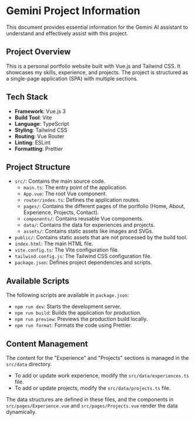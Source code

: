 # Gemini Project Information

This document provides essential information for the Gemini AI assistant to understand and effectively assist with this project.

## Project Overview

This is a personal portfolio website built with Vue.js and Tailwind CSS. It showcases my skills, experience, and projects. The project is structured as a single-page application (SPA) with multiple sections.

## Tech Stack

- **Framework**: Vue.js 3
- **Build Tool**: Vite
- **Language**: TypeScript
- **Styling**: Tailwind CSS
- **Routing**: Vue Router
- **Linting**: ESLint
- **Formatting**: Prettier

## Project Structure

- `src/`: Contains the main source code.
  - `main.ts`: The entry point of the application.
  - `App.vue`: The root Vue component.
  - `router/index.ts`: Defines the application routes.
  - `pages/`: Contains the different pages of the portfolio (Home, About, Experience, Projects, Contact).
  - `components/`: Contains reusable Vue components.
  - `data/`: Contains the data for experiences and projects.
  - `assets/`: Contains static assets like images and SVGs.
- `public/`: Contains static assets that are not processed by the build tool.
- `index.html`: The main HTML file.
- `vite.config.ts`: The Vite configuration file.
- `tailwind.config.js`: The Tailwind CSS configuration file.
- `package.json`: Defines project dependencies and scripts.

## Available Scripts

The following scripts are available in `package.json`:

- `npm run dev`: Starts the development server.
- `npm run build`: Builds the application for production.
- `npm run preview`: Previews the production build locally.
- `npm run format`: Formats the code using Prettier.

## Content Management

The content for the "Experience" and "Projects" sections is managed in the `src/data` directory.

- To add or update work experience, modify the `src/data/experiences.ts` file.
- To add or update projects, modify the `src/data/projects.ts` file.

The data structures are defined in these files, and the components in `src/pages/Experience.vue` and `src/pages/Projects.vue` render the data dynamically.
